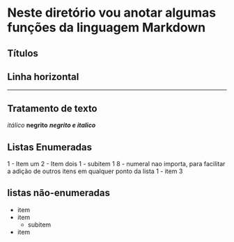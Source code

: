 # Neste diretório vou anotar algumas funções da linguagem Markdown
## Títulos

## Linha horizontal
---

## Tratamento de texto
_itálico_ **negrito** _**negrito e italico**_

## Listas Enumeradas
1 - Item um
2 - Item dois
    1 - subitem 1
    8 - numeral nao importa, para facilitar a adição de outros itens em qualquer ponto da lista
1 - item 3

## listas não-enumeradas

* item
* item
    * subitem
* item
